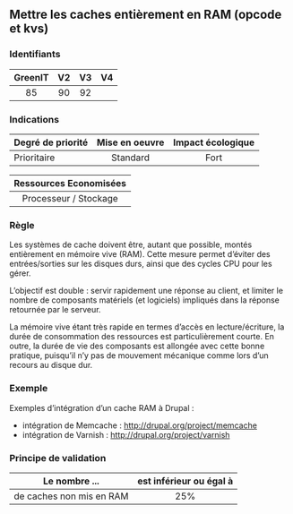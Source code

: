 ## Mettre les caches entièrement en RAM (opcode et kvs)

### Identifiants

| GreenIT |  V2  |  V3  |  V4  |
|:-------:|:----:|:----:|:----:|
|  85    | 90  | 92  |      |

### Indications

| Degré de priorité |      Mise en oeuvre       |  Impact écologique    | 
|-------------------|:-------------------------:|:---------------------:|
| Prioritaire       |  Standard                 |    Fort               | 


|Ressources Economisées                                      |
|:----------------------------------------------------------:|
| Processeur / Stockage   |

### Règle

Les systèmes de cache doivent être, autant que possible, montés entièrement en mémoire vive (RAM). Cette mesure permet d’éviter des entrées/sorties sur les disques durs, ainsi que des cycles CPU pour les gérer.

L’objectif est double : servir rapidement une réponse au client, et limiter le nombre de composants matériels (et logiciels) impliqués dans la réponse retournée par le serveur.

La mémoire vive étant très rapide en termes d’accès en lecture/écriture, la durée de consommation des ressources est particulièrement courte. En outre, la durée de vie des composants est allongée avec cette bonne pratique, puisqu’il n’y pas de mouvement mécanique comme lors d’un recours au disque dur.

### Exemple

Exemples d’intégration d’un cache RAM à Drupal :
 - intégration de Memcache : http://drupal.org/project/memcache
 - intégration de Varnish : http://drupal.org/project/varnish

### Principe de validation

| Le nombre ...     | est inférieur ou égal à   |  
|-------------------|:-------------------------:|
| de caches non mis en RAM  | 25%  |
